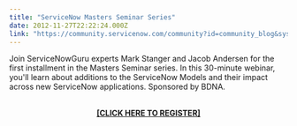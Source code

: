 ```yaml
---
title: "ServiceNow Masters Seminar Series"
date: 2012-11-27T22:22:24.000Z
link: "https://community.servicenow.com/community?id=community_blog&sys_id=9dbc6a25dbd0dbc01dcaf3231f9619ee"
---
```

<p>Join ServiceNowGuru experts Mark Stanger and Jacob Andersen for the first installment in the Masters Seminar series. In this 30-minute webinar, you'll learn about additions to the ServiceNow Models and their impact across new ServiceNow applications. Sponsored by BDNA. <center><a href="http://info.bdna.com/RegistrationPage.html" title="Masters Seminar Registration" target="_blank"><br /><strong>[CLICK HERE TO REGISTER]</strong><br /></a><br /><br /><br /><a href="http://info.bdna.com/RegistrationPage.html" target="_blank"><img src="http://www.servicenowguru.com/wp-content/uploads/2012/11/crossfuze-bdna.jpg" alt="" title="crossfuze-bdna" class="aligncenter" /></a></center><br /><!--break--></p>